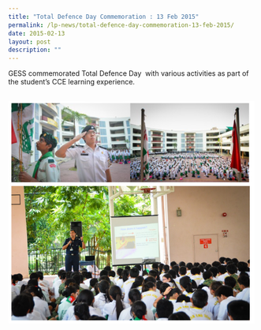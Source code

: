 ```yaml
---
title: "Total Defence Day Commemoration : 13 Feb 2015"
permalink: /lp-news/total-defence-day-commemoration-13-feb-2015/
date: 2015-02-13
layout: post
description: ""
---
```

GESS commemorated Total Defence Day  with various activities as part of the student’s CCE learning experience.

<br>
<img src="/images/tdf.png" 
         style="width:500px"
	/>
<br>

